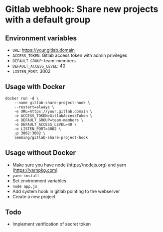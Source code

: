 # Gitlab webhook: Share new projects with a default group

## Environment variables

* `URL`: https://your.gitlab.domain
* `ACCESS_TOKEN`: Gitlab access token with admin privileges
* `DEFAULT_GROUP`: team-members
* `DEFAULT_ACCESS_LEVEL`: 40
* `LISTEN_PORT`: 3002

## Usage with Docker

```
docker run -d \
	--name gitlab-share-project-hook \
	--restart=always \
	-e URL=https://your.gitlab.domain \
	-e ACCESS_TOKEN=GitlabAccessToken \
	-e DEFAULT_GROUP=team-members \
	-e DEFAULT_ACCESS_LEVEL=40 \
	-e LISTEN_PORT=3002 \
	-p 3002:3002 \
	lemming/gitlab-share-project-hook
```

## Usage without Docker

* Make sure you have node (https://nodejs.org) and yarn (https://yarnpkg.com)
* `yarn install`
* Set environment variables
* `node app.js`
* Add system hook in gitlab pointing to the webserver
* Create a new project

## Todo

* Implement verification of secret token
